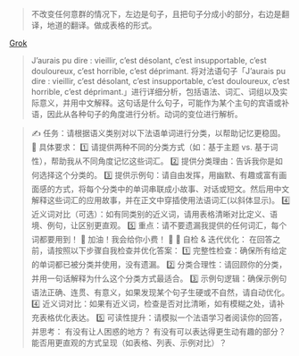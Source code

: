 > 不改变任何意群的情况下，左边是句子，且把句子分成小的部分，右边是翻译，地道的翻译。做成表格的形式。

[Grok](https://x.ai)

> J’aurais pu dire : vieillir, c’est désolant, c’est insupportable, c’est douloureux, c’est horrible, c’est déprimant.
将对法语句子「J’aurais pu dire : vieillir, c’est désolant, c’est insupportable, c’est douloureux, c’est horrible, c’est déprimant.」进行详细分析，包括语法、词汇、词组以及实际意义，并用中文解释。这句话是什么句子，可能作为某个主句的宾语或补语，因此从各种句子的角度进行分析。动词的变位进行解析。

> ✍ 任务：请根据语义类别对以下法语单词进行分类，以帮助记忆更稳固。 
📌 具体要求： 
1️⃣ 请提供两种不同的分类方式（如：基于主题 vs. 基于词性），帮助我从不同角度记忆这些词汇。
 2️⃣ 提供分类理由：告诉我你是如何选择这个分类的。 
3️⃣ 提供示例句：请自由发挥，用幽默、有趣或富有画面感的方式，将每个分类中的单词串联成小故事、对话或短文。然后用中文解释这些词汇的应用故事，并在正文中穿插使用法语词汇(以斜体显示)。 
4️⃣ 近义词对比（可选）：如有同类别的近义词，请用表格清晰对比定义、语境、例句，让区别更直观。
 5️⃣ 重点：请不要遗漏我提供的任何词汇，每个词都要用到！ 
💪 加油！我会给你小费！ 🎉
🔄 自检 & 迭代优化：
在回答之前，请按照以下步骤自我检查并优化答案：
1️⃣ 完整性检查：确保所有给定的单词都已被分类并使用，没有遗漏。
2️⃣ 分类合理性：请回顾你的分类，并用一句话解释为什么这个分类方式最适合。
3️⃣ 示例句逻辑：确保示例句语法正确、连贯、有意义，如果发现某个句子生硬或不自然，请自动优化。
4️⃣ 近义词对比：如果有近义词，检查是否对比清晰，如有模糊之处，请补充表格优化表达。
5️⃣ 可读性提升：请模拟一个法语学习者阅读你的回答，并思考：
有没有让人困惑的地方？
有没有可以表达得更生动有趣的部分？
能否用更直观的方式呈现（如表格、列表、示例对比）？
